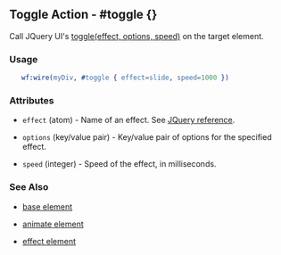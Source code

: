<!-- dash: #toggle | Event | ###:Section -->



## Toggle Action - #toggle {}

  Call JQuery UI's [toggle(effect, options, speed)](http://docs.jquery.com/UI/Effects/toggle) on the target element.


### Usage

```erlang
   wf:wire(myDiv, #toggle { effect=slide, speed=1000 })

```

### Attributes

   * `effect` (atom) - Name of an effect. See <a href='http://docs.jquery.com/UI/Effects'>JQuery reference</a>.

   * `options` (key/value pair) - Key/value pair of options for the specified effect.

   * `speed` (integer) - Speed of the effect, in milliseconds.

### See Also

 *  [base element](./action_base.md)

 *  [animate element](./animate.md)

 *  [effect element](./effect.md)

 
